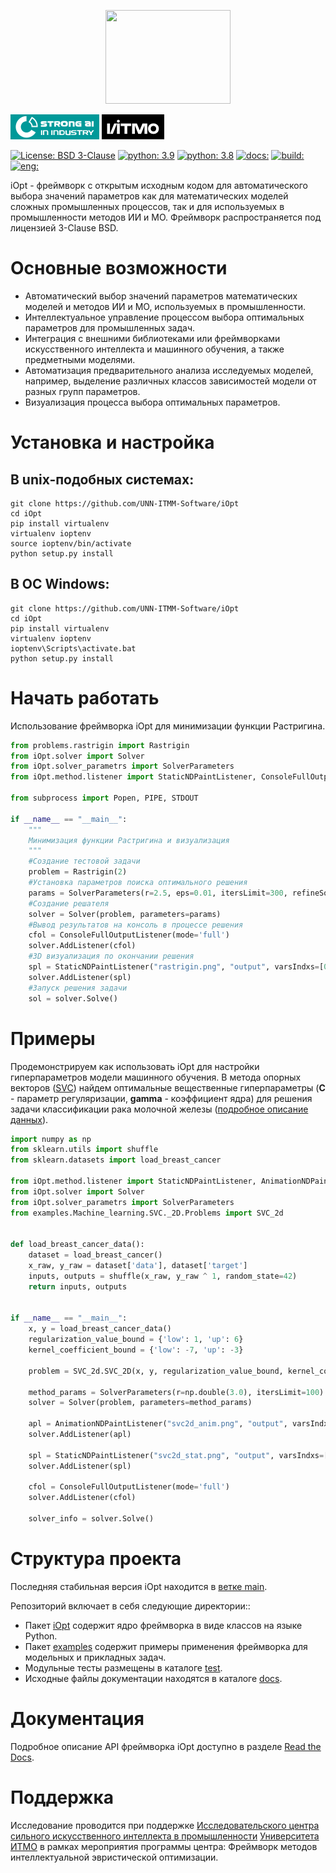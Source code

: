 <p align="center">
  <img src="/docs/iOpt_logo.png" width="200" height="150"/>
</p>

[![SAI](https://github.com/ITMO-NSS-team/open-source-ops/blob/master/badges/SAI_badge_flat.svg)](https://sai.itmo.ru/)
[![ITMO](https://github.com/ITMO-NSS-team/open-source-ops/blob/master/badges/ITMO_badge_flat_rus.svg)](https://en.itmo.ru/en/)

[![License: BSD 3-Clause](https://img.shields.io/badge/License-BSD%203--Clause-green)](LICENSE)
[![python: 3.9](https://img.shields.io/badge/python-3.9-44cc12?style=flat-square&logo=python)](https://www.python.org/downloads/release/python-390/)
[![python: 3.8](https://img.shields.io/badge/python-3.8-44cc12?style=flat-square&logo=python)](https://www.python.org/downloads/release/python-380/)
[![docs: ](https://readthedocs.org/projects/ebonite/badge/?style=flat-square)](https://iopt.readthedocs.io/ru/latest/)
[![build:](https://github.com/UNN-ITMM-Software/iOpt/actions/workflows/python-app.yml/badge.svg)](https://github.com/aimclub/iOpt/actions)
[![eng:](https://img.shields.io/badge/lang-en-red.svg)](README.md)



iOpt - фреймворк с открытым исходным кодом для автоматического выбора значений параметров как для математических моделей 
сложных промышленных процессов, так и для используемых в промышленности методов ИИ и МО. 
Фреймворк распространяется под лицензией 3-Clause BSD.

# **Основные возможности**
- Автоматический выбор значений параметров математических моделей и методов ИИ и МО, используемых в промышленности.
- Интеллектуальное управление процессом выбора оптимальных параметров для промышленных задач.
- Интеграция с внешними библиотеками или фреймворками искусственного интеллекта и машинного обучения, а также предметными моделями.
- Автоматизация предварительного анализа исследуемых моделей, например, выделение различных классов зависимостей модели от разных групп параметров.
- Визуализация процесса выбора оптимальных параметров.


# **Установка и настройка**

## В unix-подобных системах:

```
git clone https://github.com/UNN-ITMM-Software/iOpt
cd iOpt
pip install virtualenv
virtualenv ioptenv
source ioptenv/bin/activate
python setup.py install
```

## В ОС Windows:

```
git clone https://github.com/UNN-ITMM-Software/iOpt
cd iOpt
pip install virtualenv
virtualenv ioptenv
ioptenv\Scripts\activate.bat
python setup.py install
```


# **Начать работать**

Использование фреймворка iOpt для минимизации функции Растригина.

```python
from problems.rastrigin import Rastrigin
from iOpt.solver import Solver
from iOpt.solver_parametrs import SolverParameters
from iOpt.method.listener import StaticNDPaintListener, ConsoleFullOutputListener

from subprocess import Popen, PIPE, STDOUT

if __name__ == "__main__":
    """
    Минимизация функции Растригина и визуализация
    """
    #Создание тестовой задачи
    problem = Rastrigin(2)
    #Установка параметров поиска оптимального решения
    params = SolverParameters(r=2.5, eps=0.01, itersLimit=300, refineSolution=True)
    #Создание решателя
    solver = Solver(problem, parameters=params)
    #Вывод результатов на консоль в процессе решения
    cfol = ConsoleFullOutputListener(mode='full')
    solver.AddListener(cfol)
    #3D визуализация по окончании решения
    spl = StaticNDPaintListener("rastrigin.png", "output", varsIndxs=[0,1], mode="surface", calc="interpolation")
    solver.AddListener(spl)
    #Запуск решения задачи
    sol = solver.Solve()
```

# **Примеры**

Продемонстрируем как использовать iOpt для настройки гиперпараметров модели машинного обучения.
В метода опорных векторов ([SVC](https://scikit-learn.org/stable/modules/generated/sklearn.svm.SVC.html)) найдем оптимальные 
вещественные гиперпараметры (**C** - параметр регуляризации, **gamma** - коэффициент ядра) для решения задачи классификации рака молочной железы
 ([подробное описание данных](https://archive.ics.uci.edu/ml/datasets/Breast+Cancer+Wisconsin+(Diagnostic))).


```python
import numpy as np
from sklearn.utils import shuffle
from sklearn.datasets import load_breast_cancer

from iOpt.method.listener import StaticNDPaintListener, AnimationNDPaintListener, ConsoleFullOutputListener
from iOpt.solver import Solver
from iOpt.solver_parametrs import SolverParameters
from examples.Machine_learning.SVC._2D.Problems import SVC_2d


def load_breast_cancer_data():
    dataset = load_breast_cancer()
    x_raw, y_raw = dataset['data'], dataset['target']
    inputs, outputs = shuffle(x_raw, y_raw ^ 1, random_state=42)
    return inputs, outputs


if __name__ == "__main__":
    x, y = load_breast_cancer_data()
    regularization_value_bound = {'low': 1, 'up': 6}
    kernel_coefficient_bound = {'low': -7, 'up': -3}

    problem = SVC_2d.SVC_2D(x, y, regularization_value_bound, kernel_coefficient_bound)

    method_params = SolverParameters(r=np.double(3.0), itersLimit=100)
    solver = Solver(problem, parameters=method_params)

    apl = AnimationNDPaintListener("svc2d_anim.png", "output", varsIndxs=[0, 1], toPaintObjFunc=False)
    solver.AddListener(apl)

    spl = StaticNDPaintListener("svc2d_stat.png", "output", varsIndxs=[0, 1], mode="surface", calc="interpolation")
    solver.AddListener(spl)
    
    cfol = ConsoleFullOutputListener(mode='full')
    solver.AddListener(cfol)

    solver_info = solver.Solve()

```

# **Структура проекта**

Последняя стабильная версия iOpt находится в [ветке main](https://github.com/UNN-ITMM-Software/iOpt/tree/main). 

Репозиторий включает в себя следующие директории::
- Пакет [iOpt](https://github.com/UNN-ITMM-Software/iOpt/tree/main/iOpt) содержит ядро фреймворка  в виде  классов на языке Python.
- Пакет [examples](https://github.com/UNN-ITMM-Software/iOpt/tree/main/examples) содержит примеры применения фреймворка для модельных и прикладных задач.
- Модульные тесты размещены в каталоге [test](https://github.com/UNN-ITMM-Software/iOpt/tree/main/test).
- Исходные файлы документации находятся в каталоге [docs](https://github.com/UNN-ITMM-Software/iOpt/tree/main/docs).

# **Документация**

Подробное описание API фреймворка iOpt доступно в разделе [Read the Docs](https://iopt.readthedocs.io/ru/latest/).

# **Поддержка**

Исследование проводится при поддержке [Исследовательского центра сильного искусственного интеллекта в промышленности](https://sai.itmo.ru/) [Университета ИТМО](https://itmo.ru) в рамках мероприятия программы центра: Фреймворк методов интеллектуальной эвристической оптимизации.